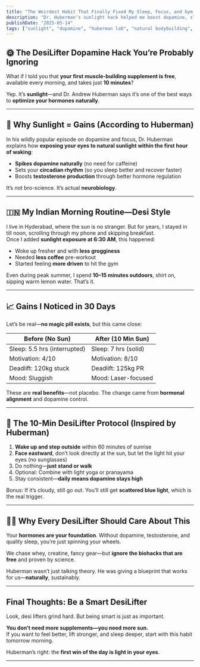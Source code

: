 ```yaml
---
title: "The Weirdest Habit That Finally Fixed My Sleep, Focus, and Gym Progress"
description: "Dr. Huberman's sunlight hack helped me boost dopamine, sleep better, and build more muscle—here's how it worked for a DesiLifter."
publishDate: "2025-05-14"
tags: ["sunlight", "dopamine", "huberman lab", "natural bodybuilding", "desilifter"]
---
```


## 🌞 The DesiLifter Dopamine Hack You’re Probably Ignoring

What if I told you that **your first muscle-building supplement is free**, available every morning, and takes just **10 minutes**?

Yep. It’s **sunlight**—and Dr. Andrew Huberman says it’s one of the best ways to **optimize your hormones naturally**.

---

## 🧠 Why Sunlight = Gains (According to Huberman)

In his wildly popular episode on dopamine and focus, Dr. Huberman explains how **exposing your eyes to natural sunlight within the first hour of waking**:

- **Spikes dopamine naturally** (no need for caffeine)
- Sets your **circadian rhythm** (so you sleep better and recover faster)
- Boosts **testosterone production** through better hormone regulation

It’s not bro-science. It’s actual **neurobiology**.

---

## 🇮🇳 My Indian Morning Routine—Desi Style

I live in Hyderabad, where the sun is no stranger. But for years, I stayed in till noon, scrolling through my phone and skipping breakfast.  
Once I added **sunlight exposure at 6:30 AM**, this happened:

- Woke up fresher and with **less grogginess**
- Needed **less coffee** pre-workout
- Started feeling **more driven** to hit the gym

Even during peak summer, I spend **10–15 minutes outdoors**, shirt on, sipping warm lemon water. That’s it.  

---

## 📈 Gains I Noticed in 30 Days

Let’s be real—**no magic pill exists**, but this came close:

| Before (No Sun) | After (10 Min Sun) |
|------------------|--------------------|
| Sleep: 5.5 hrs (interrupted) | Sleep: 7 hrs (solid) |
| Motivation: 4/10 | Motivation: 8/10 |
| Deadlift: 120kg stuck | Deadlift: 125kg PR |
| Mood: Sluggish | Mood: Laser-focused |

These are **real benefits**—not placebo. The change came from **hormonal alignment** and dopamine control.

---

## 🔁 The 10-Min DesiLifter Protocol (Inspired by Huberman)

1. **Wake up and step outside** within 60 minutes of sunrise  
2. **Face eastward**, don’t look directly at the sun, but let the light hit your eyes (no sunglasses)  
3. Do nothing—**just stand or walk**  
4. Optional: Combine with light yoga or pranayama  
5. Stay consistent—**daily means dopamine stays high**

Bonus: If it’s cloudy, still go out. You’ll still get **scattered blue light**, which is the real trigger.

---

## 🧘🏽 Why Every DesiLifter Should Care About This

Your **hormones are your foundation**. Without dopamine, testosterone, and quality sleep, you’re just spinning your wheels.

We chase whey, creatine, fancy gear—but **ignore the biohacks that are free** and proven by science.

Huberman wasn’t just talking theory. He was giving a blueprint that works for us—**naturally**, sustainably.

---

## Final Thoughts: Be a Smart DesiLifter

Look, desi lifters grind hard. But being smart is just as important.

**You don’t need more supplements—you need more sun.**  
If you want to feel better, lift stronger, and sleep deeper, start with this habit tomorrow morning.

Huberman’s right: the **first win of the day is light in your eyes**.

---

